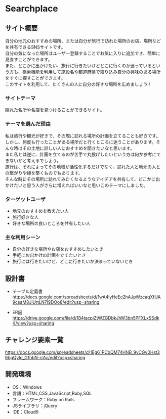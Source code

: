 # Searchplace

## サイト概要

自分の地元のおすすめの場所、または自分が旅行で訪れた場所のお店、場所などを共有できるSNSサイトです。<br>
自分の気になった場所はユーザー登録することでお気に入りに追加でき、簡単に見直すことができます。<br>
また、どこかに出かけたい、旅行に行きたいけどどこに行くのか迷っているという方も、検索機能を利用して施設名や都道府県で絞り込み自分の興味のある場所をすぐに探すことができます。<br>
このサイトを利用して、たくさんの人に自分の好きな場所を広めましょう！

### サイトテーマ

隠れた名所や名店を見つけることができるサイト。

### テーマを選んだ理由

私は旅行や観光が好きで、その際に訪れる場所の計画を立てることも好きです。<br>
しかし、何度も行ったことがある場所だと行くところに迷うことがあります。そんな時はその土地に詳しい人におすすめを聞きたいなと思います。<br>
また私とは逆に、計画を立てるのが苦手で丸投げしたいという方は何か参考にできないかと考えるでしょう。<br>
旅行は、それによってその地域が活性化するだけでなく、訪れた人と地元の人との繋がりや縁を築くものでもあります。<br>
そんな時にその場所に訪れてみたくなるようなアイデアを共有して、どこかに出かけたいと思う人がさらに増えればいいなと思いこのテーマにしました。

### ターゲットユーザ

* 地元のおすすめを教えたい人
* 旅行好きな人
* 好きな場所の良いところを共有したい人

### 主な利用シーン

* 自分の好きな場所やお店をおすすめしたいとき
* 手軽にお出かけの計画を立てたいとき
* 旅行には行きたいけど、どこに行きたいか決まっていないとき

## 設計書

* テーブル定義書
https://docs.google.com/spreadsheets/d/1wA4iyHeEe2hAJpWzcaqXfUA9csaM8JiUrtLN7I9DOo8/edit?usp=sharing

* ER図
https://drive.google.com/file/d/1B4tacpiZtWZGDbkJhW3bn5PFXLxSSdkK/view?usp=sharing

## チャレンジ要素一覧

https://docs.google.com/spreadsheets/d/1Eg61PCbQM74HNB_9vCGv0Hst36bgQyld_GfhbN-rrAc/edit?usp=sharing

## 開発環境
- OS：Windows
- 言語：HTML,CSS,JavaScript,Ruby,SQL
- フレームワーク：Ruby on Rails
- JSライブラリ：jQuery
- IDE：Cloud9

